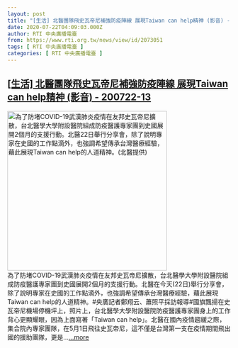 ```yaml
---
layout: post
title: "[生活] 北醫團隊飛史瓦帝尼補強防疫陣線 展現Taiwan can help精神 (影音) - 200722-13"
date: 2020-07-22T04:09:03.000Z
author: RTI 中央廣播電臺
from: https://www.rti.org.tw/news/view/id/2073051
tags: [ RTI 中央廣播電臺 ]
categories: [ RTI 中央廣播電臺 ]
---
```

<!--1595390943000-->
[[生活] 北醫團隊飛史瓦帝尼補強防疫陣線 展現Taiwan can help精神 (影音) - 200722-13](https://www.rti.org.tw/news/view/id/2073051)
------

<div>
<img src="https://static.rti.org.tw/assets/thumbnails/2020/07/22/72189a423a607074b0f61268ad1140e2.jpg" width="360" alt="為了防堵COVID-19武漢肺炎疫情在友邦史瓦帝尼擴散，台北醫學大學附設醫院組成防疫醫護專家團到史國展開2個月的支援行動。北醫22日舉行分享會，除了說明專家在史國的工作點滴外，也強調希望傳承台灣醫療經驗，藉此展現Taiwan can help的人道精神。(北醫提供)" title="為了防堵COVID-19武漢肺炎疫情在友邦史瓦帝尼擴散，台北醫學大學附設醫院組成防疫醫護專家團到史國展開2個月的支援行動。北醫22日舉行分享會，除了說明專家在史國的工作點滴外，也強調希望傳承台灣醫療經驗，藉此展現Taiwan can help的人道精神。(北醫提供)"><br>為了防堵COVID-19武漢肺炎疫情在友邦史瓦帝尼擴散，台北醫學大學附設醫院組成防疫醫護專家團到史國展開2個月的支援行動。北醫在今天(22日)舉行分享會，除了說明專家在史國的工作點滴外，也強調希望傳承台灣醫療經驗，藉此展現Taiwan can help的人道精神。#央廣記者鄭翔云、蕭照平採訪報導#國旗飄揚在史瓦帝尼機場停機坪上，照片上，台北醫學大學附設醫院防疫醫護專家團身上的工作背心更顯耀眼，因為上面寫著「Taiwan can help」。北醫在國內疫情趨緩之際，集合院內專家團隊，在5月1日飛往史瓦帝尼，這不僅是台灣第一支在疫情期間飛出國的援助團隊，更是...<a target="_blank" href="https://www.rti.org.tw/news/view/id/2073051">...more</a>
</div>
